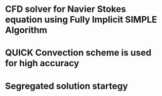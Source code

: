 # CFD solver for Navier Stokes equation using Fully Implicit SIMPLE Algorithm <br/>
# QUICK Convection scheme is used for high accuracy <br/>
# Segregated solution startegy
